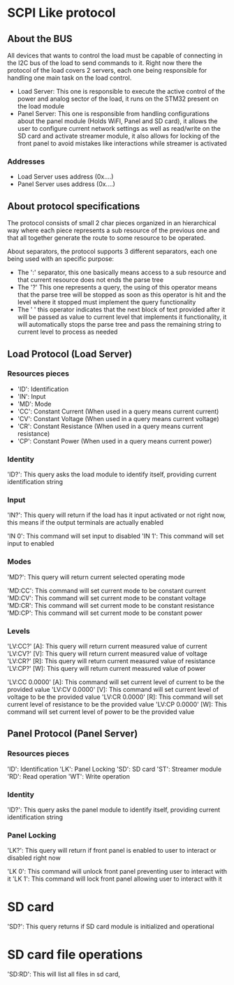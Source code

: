# SCPI Like protocol

## About the BUS

All devices that wants to control the load must be capable of connecting in the I2C bus of the load to send commands to it. Right now there the protocol of the load covers 2 servers, each one being responsible for handling one main task on the load control.

* Load Server: This one is responsible to execute the active control of the power and analog sector of the load, it runs on the STM32 present on the load module
* Panel Server: This one is responsible from handling configurations about the panel module (Holds WiFI, Panel and SD card), it allows the user to configure current network settings as well as read/write on the SD card and activate streamer module, it also allows for locking of the front panel to avoid mistakes like interactions while streamer is activated

### Addresses

* Load Server uses address (0x....)
* Panel Server uses address (0x....)

## About protocol specifications

The protocol consists of small 2 char pieces organized in an hierarchical way where each piece represents a sub resource of the previous one and that all together generate the route to some resource to be operated.

About separators, the protocol supports 3 different separators, each one being used with an specific purpose:
* The ':' separator, this one basically means access to a sub resource and that current resource does not ends the parse tree
* The '?' This one represents a query, the using of this operator means that the parse tree will be stopped as soon as this operator is hit and the level where it stopped must implement the query functionality
* The ' ' this operator indicates that the next block of text provided after it will be passed as value to current level that implements it functionality, it will automatically stops the parse tree and pass the remaining string to current level to process as needed

## Load Protocol (Load Server)

### Resources pieces

* 'ID': Identification
* 'IN': Input
* 'MD': Mode
* 'CC': Constant Current (When used in a query means current current)
* 'CV': Constant Voltage (When used in a query means current voltage)
* 'CR': Constant Resistance (When used in a query means current resistance)
* 'CP': Constant Power (When used in a query means current power)

### Identity

'ID?': This query asks the load module to identify itself, providing current identification string

### Input

'IN?': This query will return if the load has it input activated or not right now, this means if the output terminals are actually enabled

'IN 0': This command will set input to disabled
'IN 1': This command will set input to enabled

### Modes

'MD?': This query will return current selected operating mode

'MD:CC': This command will set current mode to be constant current
'MD:CV': This command will set current mode to be constant voltage
'MD:CR': This command will set current mode to be constant resistance
'MD:CP': This command will set current mode to be constant power

### Levels

'LV:CC?' [A]: This query will return current measured value of current
'LV:CV?' [V]: This query will return current measured value of voltage
'LV:CR?' [R]: This query will return current measured value of resistance
'LV:CP?' [W]: This query will return current measured value of power

'LV:CC 0.0000' [A]: This command will set current level of current to be the provided value
'LV:CV 0.0000' [V]: This command will set current level of voltage to be the provided value
'LV:CR 0.0000' [R]: This command will set current level of resistance to be the provided value
'LV:CP 0.0000' [W]: This command will set current level of power to be the provided value

## Panel Protocol (Panel Server)

### Resources pieces

'ID': Identification
'LK': Panel Locking
'SD': SD card
'ST': Streamer module
'RD': Read operation
'WT': Write operation

### Identity

'ID?': This query asks the panel module to identify itself, providing current identification string

### Panel Locking

'LK?': This query will return if front panel is enabled to user to interact or disabled right now

'LK 0': This command will unlock front panel preventing user to interact with it
'LK 1': This command will lock front panel allowing user to interact with it

# SD card

'SD?': This query returns if SD card module is initialized and operational

# SD card file operations

'SD:RD': This will list all files in sd card,

